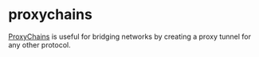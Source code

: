 # proxychains

[ProxyChains](https://github.com/haad/proxychains) is useful for bridging networks by creating a proxy tunnel for any other protocol.
